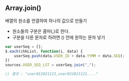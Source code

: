 ## Array.join()

배열의 원소를 연결하여 하나의 값으로 만들기

+ 원소들의 구분은 콤마(,)로 한다.  
+ 구분을 다른 문자로 하려면 () 안에 원하는 문자 넣기

```jsx
var userSeq = [];
$.each(chkList, function(i, data) {
	userSeq.push(data.USER_ID + data.YYMM + data.SEQ);
})
sources.USER_SEQ_LST = userSeq.join(",");

// 결과 : "user012021121,user022021121...."
```
